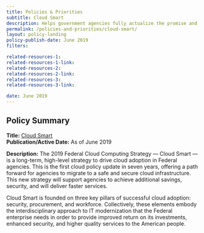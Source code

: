 ```yaml
---
title: Policies & Priorities
subtitle: Cloud Smart
description: Helps government agencies fully actualize the promise and potential of cloud-based technologies while ensuring thoughtful execution that incorporates practical realities.
permalink: /policies-and-priorities/cloud-smart/
layout: policy-landing
policy-publish-date: June 2019
filters:

related-resources-1:
related-resources-1-link:
related-resources-2:
related-resources-2-link:
related-resources-3:
related-resources-3-link:

date: June 2019
---
```

## Policy Summary

**Title:** [Cloud Smart](https://cloud.cio.gov/strategy/)</br>
**Publication/Active Date:** As of June 2019

**Description:** The 2019 Federal Cloud Computing Strategy — Cloud Smart — is a long-term, high-level strategy to drive cloud adoption in Federal agencies. This is the first cloud policy update in seven years, offering a path forward for agencies to migrate to a safe and secure cloud infrastructure. This new strategy will support agencies to achieve additional savings, security, and will deliver faster services.

Cloud Smart is founded on three key pillars of successful cloud adoption: security, procurement, and workforce. Collectively, these elements embody the interdisciplinary approach to IT modernization that the Federal enterprise needs in order to provide improved return on its investments, enhanced security, and higher quality services to the American people.
